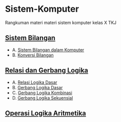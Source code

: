 # Sistem-Komputer
Rangkuman materi materi sistem komputer kelas X TKJ

## [Sistem Bilangan](sistembilangan.md)
- A. [Sistem Bilangan dalam Komputer](sistem-bilangan.md)
- B. [Konversi Bilangan](konversi-bilangan.md)

## [Relasi dan Gerbang Logika](gerbang-logika.md)
- A. [Relasi Logika Dasar](relasi.md)
- B. [Gerbang Logika Dasar](gerbang-logika-dasar.md)
- C. [Gerbang Logika Kombinasi](gerbang-kombinasi.md)
- D. [Gerbang Logika Sekuensial](gerbang-sekuensial.md)

## [Operasi Logika Aritmetika](aritmatika.md)
